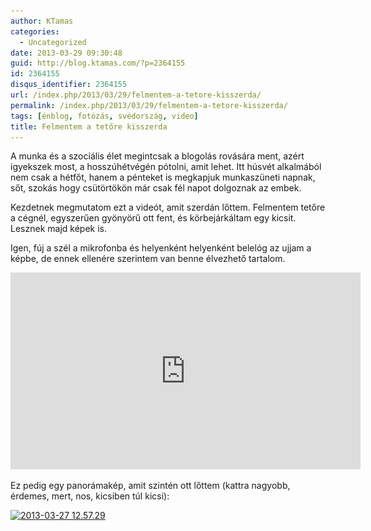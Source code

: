 ```yaml
---
author: KTamas
categories:
  - Uncategorized
date: 2013-03-29 09:30:48
guid: http://blog.ktamas.com/?p=2364155
id: 2364155
disqus_identifier: 2364155
url: /index.php/2013/03/29/felmentem-a-tetore-kisszerda/
permalink: /index.php/2013/03/29/felmentem-a-tetore-kisszerda/
tags: [énblog, fotózás, svédország, video]
title: Felmentem a tetőre kisszerda
---
```


A munka és a szociális élet megintcsak a blogolás rovására ment, azért igyekszek most, a hosszúhétvégén pótolni, amit lehet. Itt húsvét alkalmából nem csak a hétfőt, hanem a pénteket is megkapjuk munkaszüneti napnak, sőt, szokás hogy csütörtökön már csak fél napot dolgoznak az embek.

Kezdetnek megmutatom ezt a videót, amit szerdán lőttem. Felmentem tetőre a cégnél, egyszerűen gyönyörű ott fent, és körbejárkáltam egy kicsit. Lesznek majd képek is.

Igen, fúj a szél a mikrofonba és helyenként helyenként belelóg az ujjam a képbe, de ennek ellenére szerintem van benne élvezhető tartalom.

<iframe width="560" height="315" src="https://www.youtube.com/embed/ZiN7Uvu358U" frameborder="0" allow="accelerometer; autoplay; encrypted-media; gyroscope; picture-in-picture" allowfullscreen></iframe>

Ez pedig egy panorámakép, amit szintén ott lőttem (kattra nagyobb, érdemes, mert, nos, kicsiben túl kicsi):

[<img src="/wp-content/uploads/2013/03/2013-03-27-12.57.29-1024x332.jpg" alt="2013-03-27 12.57.29" width="625" height="202" class="aligncenter size-large wp-image-2364160" srcset="/wp-content/uploads/2013/03/2013-03-27-12.57.29-1024x332.jpg 1024w, /wp-content/uploads/2013/03/2013-03-27-12.57.29-300x97.jpg 300w, /wp-content/uploads/2013/03/2013-03-27-12.57.29-624x202.jpg 624w" sizes="(max-width: 625px) 100vw, 625px" />](/wp-content/uploads/2013/03/2013-03-27-12.57.29.jpg)
